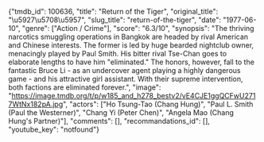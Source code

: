 {"tmdb_id": 100636, "title": "Return of the Tiger", "original_title": "\u5927\u5708\u5957", "slug_title": "return-of-the-tiger", "date": "1977-06-10", "genre": ["Action / Crime"], "score": "6.3/10", "synopsis": "The thriving narcotics smuggling operations in Bangkok are headed by rival American and Chinese interests. The former is led by huge bearded nightclub owner, menacingly played by Paul Smith. His bitter rival Tse-Chan goes to elaborate lengths to have him \"eliminated.\"  The honors, however, fall to the fantastic Bruce Li - as an undercover agent playing a highly dangerous game - and his attractive girl assistant. With their supreme intervention, both factions are eliminated forever.", "image": "https://image.tmdb.org/t/p/w185_and_h278_bestv2/vE4CJE1ggQCFwU2717WtNx182pA.jpg", "actors": ["Ho Tsung-Tao (Chang Hung)", "Paul L. Smith (Paul the Westerner)", "Chang Yi (Peter Chen)", "Angela Mao (Chang Hung's Partner)"], "comments": [], "recommandations_id": [], "youtube_key": "notfound"}